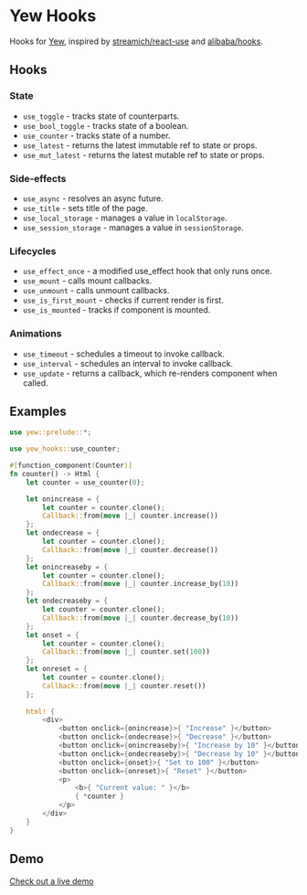# Yew Hooks

Hooks for [Yew](https://github.com/yewstack/yew), inspired by [streamich/react-use](https://github.com/streamich/react-use) and [alibaba/hooks](https://github.com/alibaba/hooks).

## Hooks

### State

- `use_toggle` - tracks state of counterparts.
- `use_bool_toggle` - tracks state of a boolean.
- `use_counter` -  tracks state of a number.
- `use_latest` - returns the latest immutable ref to state or props.
- `use_mut_latest` - returns the latest mutable ref to state or props.

### Side-effects

- `use_async` - resolves an async future.
- `use_title` - sets title of the page.
- `use_local_storage` - manages a value in `localStorage`.
- `use_session_storage` - manages a value in `sessionStorage`.

### Lifecycles

- `use_effect_once` - a modified use_effect hook that only runs once.
- `use_mount` - calls mount callbacks.
- `use_unmount` - calls unmount callbacks.
- `use_is_first_mount` - checks if current render is first.
- `use_is_mounted` - tracks if component is mounted.

### Animations

- `use_timeout` - schedules a timeout to invoke callback.
- `use_interval` - schedules an interval to invoke callback.
- `use_update` - returns a callback, which re-renders component when called.

## Examples

```rust
use yew::prelude::*;

use yew_hooks::use_counter;

#[function_component(Counter)]
fn counter() -> Html {
    let counter = use_counter(0);

    let onincrease = {
        let counter = counter.clone();
        Callback::from(move |_| counter.increase())
    };
    let ondecrease = {
        let counter = counter.clone();
        Callback::from(move |_| counter.decrease())
    };
    let onincreaseby = {
        let counter = counter.clone();
        Callback::from(move |_| counter.increase_by(10))
    };
    let ondecreaseby = {
        let counter = counter.clone();
        Callback::from(move |_| counter.decrease_by(10))
    };
    let onset = {
        let counter = counter.clone();
        Callback::from(move |_| counter.set(100))
    };
    let onreset = {
        let counter = counter.clone();
        Callback::from(move |_| counter.reset())
    };
    
    html! {
        <div>
            <button onclick={onincrease}>{ "Increase" }</button>
            <button onclick={ondecrease}>{ "Decrease" }</button>
            <button onclick={onincreaseby}>{ "Increase by 10" }</button>
            <button onclick={ondecreaseby}>{ "Decrease by 10" }</button>
            <button onclick={onset}>{ "Set to 100" }</button>
            <button onclick={onreset}>{ "Reset" }</button>
            <p>
                <b>{ "Current value: " }</b>
                { *counter }
            </p>
        </div>
    }
}
```

## Demo

[Check out a live demo](https://jetli.github.io/yew-hooks/)
